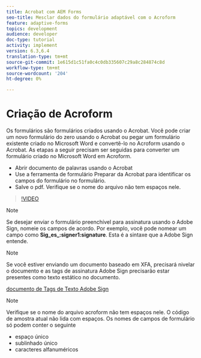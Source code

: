 ```yaml
---
title: Acrobat com AEM Forms
seo-title: Mesclar dados do formulário adaptável com o Acroform
feature: adaptive-forms
topics: development
audience: developer
doc-type: tutorial
activity: implement
version: 6.3,6.4
translation-type: tm+mt
source-git-commit: 1e615d1c51fa0c4c0db335607c29a8c284874c8d
workflow-type: tm+mt
source-wordcount: '204'
ht-degree: 0%

---
```



# Criação de Acroform

Os formulários são formulários criados usando o Acrobat. Você pode criar um novo formulário do zero usando o Acrobat ou pegar um formulário existente criado no Microsoft Word e convertê-lo no Acroform usando o Acrobat. As etapas a seguir precisam ser seguidas para converter um formulário criado no Microsoft Word em Acroform.

* Abrir documento de palavras usando o Acrobat
* Use a ferramenta de formulário Preparar da Acrobat para identificar os campos do formulário no formulário.
* Salve o pdf. Verifique se o nome do arquivo não tem espaços nele.


>[!VIDEO](https://video.tv.adobe.com/v/22575?quality=9&learn=on)

>[!NOTE]
>
>Se desejar enviar o formulário preenchível para assinatura usando o Adobe Sign, nomeie os campos de acordo. Por exemplo, você pode nomear um campo como **Sig_es_:signer1:signature**. Esta é a sintaxe que a Adobe Sign entende.

>[!NOTE]
>
>Se você estiver enviando um documento baseado em XFA, precisará nivelar o documento e as tags de assinatura Adobe Sign precisarão estar presentes como texto estático no documento.

[documento de Tags de Texto Adobe Sign](https://helpx.adobe.com/sign/using/text-tag.html)

>[!NOTE]
Verifique se o nome do arquivo acroform não tem espaços nele. O código de amostra atual não lida com espaços.
Os nomes de campos de formulário só podem conter o seguinte
* espaço único
* sublinhado único
* caracteres alfanuméricos